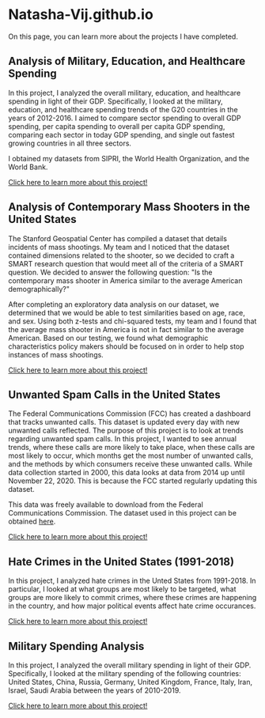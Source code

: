 # Natasha-Vij.github.io

On this page, you can learn more about the projects I have completed.

## Analysis of Military, Education, and Healthcare Spending
In this project, I analyzed the overall military, education, and healthcare spending in light of their GDP. Specifically, I looked at the military, education, and healthcare spending trends of the G20 countries in the years of 2012-2016. I aimed to compare sector spending to overall GDP spending, per capita spending to overall per capita GDP spending, comparing each sector in today GDP spending, and single out fastest growing countries in all three sectors. 

I obtained my datasets from SIPRI, the World Health Organization, and the World Bank.

[Click here to learn more about this project!](https://Natasha-Vij.github.io/Analysis_Of_Military_Education_and_Healthcare_Spending/GDPObjectives.html)

## Analysis of Contemporary Mass Shooters in the United States
The Stanford Geospatial Center has compiled a dataset that details incidents of mass shootings. My team and I noticed that the dataset contained dimensions related to the shooter, so we decided to craft a SMART research question that would meet all of the criteria of a SMART question. We decided to answer the following question: "Is the contemporary mass shooter in America similar to the average American demographically?"

After completing an exploratory data analysis on our dataset, we determined that we would be able to test similarities based on age, race, and sex. Using both z-tests and chi-squared tests, my team and I found that the average mass shooter in America is not in fact similar to the average American. Based on our testing, we found what demographic characteristics policy makers should be focused on  in order to help stop instances of mass shootings.

[Click here to learn more about this project!](Natasha-Vij.github.io/Final_Project.html)


## Unwanted Spam Calls in the United States
The Federal Communications Commission (FCC) has created a dashboard that tracks unwanted calls. This dataset is updated every day with new unwanted calls reflected. The purpose of this project is to look at trends regarding unwanted spam calls. In this project, I wanted to see annual trends, where these calls are more likely to take place, when these calls are most likely to occur, which months get the most number of unwanted calls, and the methods by which consumers receive these unwanted calls. While data collection started in 2000, this data looks at data from 2014 up until November 22, 2020. This is because the FCC started regularly updating this dataset. 

This data was freely available to download from the Federal Communications Commission. The dataset used in this project can be obtained [here](https://opendata.fcc.gov/Consumer/Consumer-Complaints-Data-Unwanted-Calls/vakf-fz8e).

[Click here to learn more about this project!](Natasha-Vij.github.io/Unwanted-Spam-Calls.html)

## Hate Crimes in the United States (1991-2018)
In this project, I analyzed hate crimes in the Unted States from 1991-2018. In particular, I looked at what groups are most likely to be targeted, what groups are more likely to commit crimes, where these crimes are happening in the country, and how major political events affect hate crime occurances. 

[Click here to learn more about this project!](Natasha-Vij.github.io/Hate-Crimes-Analysis.html)


## Military Spending Analysis

In this project, I analyzed the overall military spending in light of their GDP. Specifically, I looked at the military spending of the following countries: United States, China, Russia, Germany, United Kingdom, France, Italy, Iran, Israel, Saudi Arabia between the years of 2010-2019.

[Click here to learn more about this project!](Natasha-Vij.github.io/Military-Spending.html)
